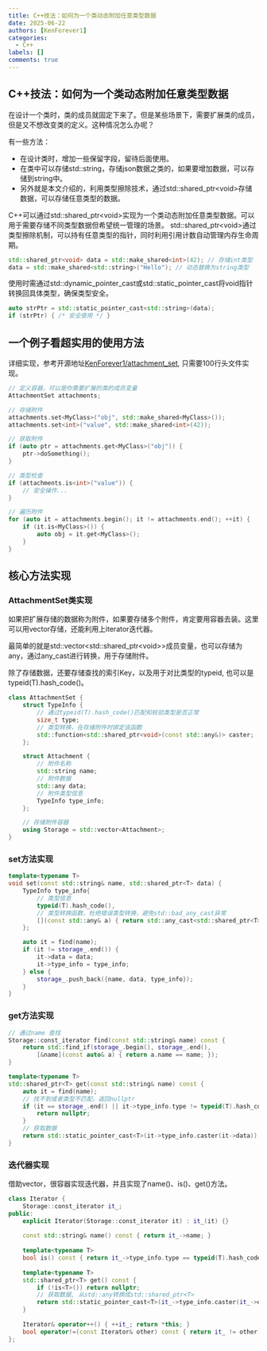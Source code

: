 ```yaml
---
title: C++技法：如何为一个类动态附加任意类型数据
date: 2025-06-22
authors: [KenForever1]
categories: 
  - C++
labels: []
comments: true
---
```


## C++技法：如何为一个类动态附加任意类型数据

在设计一个类时，类的成员就固定下来了。但是某些场景下，需要扩展类的成员，但是又不想改变类的定义。这种情况怎么办呢？
<!-- more -->
有一些方法：
+ 在设计类时，增加一些保留字段，留待后面使用。
+ 在类中可以存储std::string，存储json数据之类的，如果要增加数据，可以存储到string中。
+ 另外就是本文介绍的，利用类型擦除技术，通过std::shared_ptr\<void\>存储数据，可以存储任意类型的数据。

C++可以通过std::shared_ptr\<void\>实现为一个类动态附加任意类型数据。可以用于需要存储不同类型数据但希望统一管理的场景。
std::shared_ptr\<void\>通过类型擦除机制，可以持有任意类型的指针，同时利用引用计数自动管理内存生命周期。

```c++
std::shared_ptr<void> data = std::make_shared<int>(42); // 存储int类型
data = std::make_shared<std::string>("Hello"); // 动态替换为string类型
```
使用时需通过std::dynamic_pointer_cast或std::static_pointer_cast将void指针转换回具体类型，确保类型安全。

```c++
auto strPtr = std::static_pointer_cast<std::string>(data);
if (strPtr) { /* 安全使用 */ }
```

## 一个例子看超实用的使用方法

详细实现，参考开源地址[KenForever1/attachment_set](https://github.com/KenForever1/attachment_set/tree/main), 只需要100行头文件实现。

```c++
// 定义容器，可以是你需要扩展的类的成员变量
AttachmentSet attachments;

// 存储附件
attachments.set<MyClass>("obj", std::make_shared<MyClass>());
attachments.set<int>("value", std::make_shared<int>(42));

// 获取附件
if (auto ptr = attachments.get<MyClass>("obj")) {
    ptr->doSomething();
}

// 类型检查
if (attachments.is<int>("value")) {
    // 安全操作...
}

// 遍历附件
for (auto it = attachments.begin(); it != attachments.end(); ++it) {
    if (it.is<MyClass>()) {
        auto obj = it.get<MyClass>();
    }
}
```

## 核心方法实现

### AttachmentSet类实现

如果把扩展存储的数据称为附件，如果要存储多个附件，肯定要用容器去装。这里可以用vector存储，还能利用上iterator迭代器。

最简单的就是std::vector\<std::shared_ptr\<void\>\>成员变量，也可以存储为any，通过any_cast进行转换，用于存储附件。

除了存储数据，还要存储查找的索引Key，以及用于对比类型的typeid, 也可以是typeid(T).hash_code()。

```c++
class AttachmentSet {
    struct TypeInfo {
        // 通过typeid(T).hash_code()匹配和校验类型是否正常
        size_t type;
        // 类型转换，在存储附件时绑定该函数
        std::function<std::shared_ptr<void>(const std::any&)> caster;
    };

    struct Attachment {
        // 附件名称
        std::string name;
        // 附件数据
        std::any data;
        // 附件类型信息
        TypeInfo type_info;
    };

    // 存储附件容器
    using Storage = std::vector<Attachment>;
}
```

### set方法实现

```c++
template<typename T>
void set(const std::string& name, std::shared_ptr<T> data) {
    TypeInfo type_info{
        // 类型信息
        typeid(T).hash_code(),
        // 类型转换函数，杜绝错误类型转换，避免std::bad_any_cast异常
        [](const std::any& a) { return std::any_cast<std::shared_ptr<T>>(a); }
    };

    auto it = find(name);
    if (it != storage_.end()) {
        it->data = data;
        it->type_info = type_info;
    } else {
        storage_.push_back({name, data, type_info});
    }
}
```

### get方法实现

```c++
// 通过name 查找
Storage::const_iterator find(const std::string& name) const {
    return std::find_if(storage_.begin(), storage_.end(),
        [&name](const auto& a) { return a.name == name; });
}

template<typename T>
std::shared_ptr<T> get(const std::string& name) const {
    auto it = find(name);
    // 找不到或者类型不匹配，返回nullptr
    if (it == storage_.end() || it->type_info.type != typeid(T).hash_code()) {
        return nullptr;
    }
    // 获取数据
    return std::static_pointer_cast<T>(it->type_info.caster(it->data));
}
```

### 迭代器实现

借助vector，很容器实现迭代器，并且实现了name()、is()、get()方法。
```c++
class Iterator {
    Storage::const_iterator it_;
public:
    explicit Iterator(Storage::const_iterator it) : it_(it) {}
    
    const std::string& name() const { return it_->name; }
    
    template<typename T>
    bool is() const { return it_->type_info.type == typeid(T).hash_code(); }
    
    template<typename T>
    std::shared_ptr<T> get() const {
        if (!is<T>()) return nullptr;
        // 获取数据, 从std::any转换成std::shared_ptr<T>
        return std::static_pointer_cast<T>(it_->type_info.caster(it_->data));
    }
    
    Iterator& operator++() { ++it_; return *this; }
    bool operator!=(const Iterator& other) const { return it_ != other.it_; }
};
```